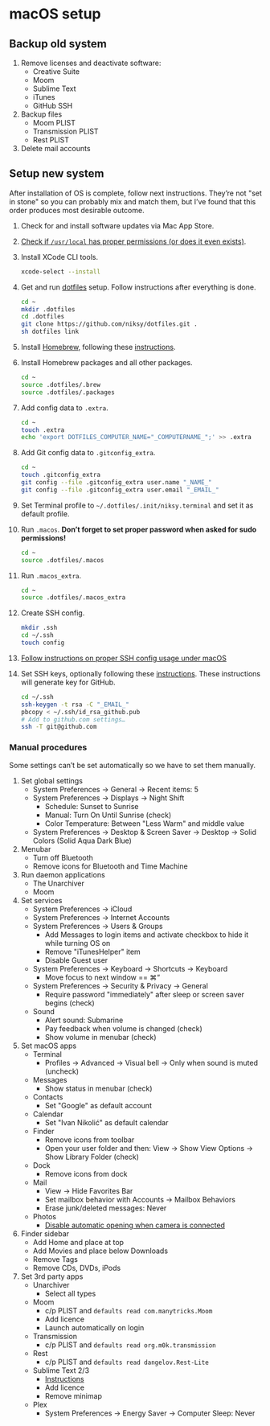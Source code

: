 # macOS setup

## Backup old system

1. Remove licenses and deactivate software:
	* Creative Suite
	* Moom
	* Sublime Text
	* iTunes
	* GitHub SSH
1. Backup files
	* Moom PLIST
	* Transmission PLIST
	* Rest PLIST
1. Delete mail accounts

## Setup new system

After installation of OS is complete, follow next instructions. They’re not "set in stone" so you can probably mix and match them, but I’ve found that this order produces most desirable outcome.

1. Check for and install software updates via Mac App Store.

1. [Check if `/usr/local` has proper permissions (or does it even exists)](https://github.com/inglesp/homebrew/blob/master/share/doc/homebrew/El_Capitan_and_Homebrew.md).

1. Install XCode CLI tools.

	```sh
	xcode-select --install
	```

1. Get and run [dotfiles](https://github.com/niksy/dotfiles) setup. Follow instructions after everything is done.

	```sh
	cd ~
	mkdir .dotfiles
	cd .dotfiles
	git clone https://github.com/niksy/dotfiles.git .
	sh dotfiles link
	```

1. Install [Homebrew](http://brew.sh), following these [instructions](http://brew.sh/#install).

1. Install Homebrew packages and all other packages.

	```sh
	cd ~
	source .dotfiles/.brew
	source .dotfiles/.packages
	```

1. Add config data to `.extra`.

	```sh
	cd ~
	touch .extra
	echo 'export DOTFILES_COMPUTER_NAME="_COMPUTERNAME_";' >> .extra
	```

1. Add Git config data to `.gitconfig_extra`.

	```sh
	cd ~
	touch .gitconfig_extra
	git config --file .gitconfig_extra user.name "_NAME_"
	git config --file .gitconfig_extra user.email "_EMAIL_"
	```

1. Set Terminal profile to `~/.dotfiles/.init/niksy.terminal` and set it as default profile.

1. Run `.macos`. **Don’t forget to set proper password when asked for sudo permissions!**

	```sh
	cd ~
	source .dotfiles/.macos
	```

1. Run `.macos_extra`.

	```sh
	cd ~
	source .dotfiles/.macos_extra
	```

1. Create SSH config.

	```sh
	mkdir .ssh
	cd ~/.ssh
	touch config
	```

1. [Follow instructions on proper SSH config usage under macOS](https://github.com/niksy/knowledge/blob/master/development/ssh-keys.md#use-keychain-on-macos-1012)

1. Set SSH keys, optionally following these [instructions](https://help.github.com/articles/generating-ssh-keys#platform-mac). These instructions will generate key for GitHub.

	```sh
	cd ~/.ssh
	ssh-keygen -t rsa -C "_EMAIL_"
	pbcopy < ~/.ssh/id_rsa_github.pub
	# Add to github.com settings…
	ssh -T git@github.com
	```

### Manual procedures

Some settings can’t be set automatically so we have to set them manually.

1. Set global settings
	* System Preferences → General → Recent items: 5
	* System Preferences → Displays → Night Shift
	    * Schedule: Sunset to Sunrise
	    * Manual: Turn On Until Sunrise (check)
	    * Color Temperature: Between "Less Warm" and middle value
	* System Preferences → Desktop & Screen Saver → Desktop → Solid Colors (Solid Aqua Dark Blue)
1. Menubar
	* Turn off Bluetooth
	* Remove icons for Bluetooth and Time Machine
1. Run daemon applications
	* The Unarchiver
	* Moom
1. Set services
	* System Preferences → iCloud
	* System Preferences → Internet Accounts
	* System Preferences → Users & Groups
		* Add Messages to login items and activate checkbox to hide it while turning OS on
		* Remove "iTunesHelper" item
		* Disable Guest user
	* System Preferences → Keyboard → Shortcuts → Keyboard
		* Move focus to next window == ⌘“
	* System Preferences → Security & Privacy → General
		* Require password "immediately" after sleep or screen saver begins (check)
	* Sound
		* Alert sound: Submarine
		* Pay feedback when volume is changed (check)
		* Show volume in menubar (check)
1. Set macOS apps
	* Terminal
		* Profiles → Advanced → Visual bell → Only when sound is muted (uncheck)
	* Messages
		* Show status in menubar (check)
	* Contacts  
		* Set "Google" as default account
	* Calendar  
		* Set "Ivan Nikolić" as default calendar
	* Finder
		* Remove icons from toolbar
		* Open your user folder and then: View → Show View Options → Show Library Folder (check)
	* Dock
		* Remove icons from dock
	* Mail
		* View → Hide Favorites Bar
		* Set mailbox behavior with Accounts → Mailbox Behaviors
		* Erase junk/deleted messages: Never
	 * Photos
	 	* [Disable automatic opening when camera is connected](http://lifehacker.com/uncheck-this-box-to-stop-photos-from-opening-when-you-c-1709336195)
1. Finder sidebar
	* Add Home and place at top
	* Add Movies and place below Downloads
	* Remove Tags
	* Remove CDs, DVDs, iPods
1. Set 3rd party apps
	* Unarchiver
		* Select all types
	* Moom
		* c/p PLIST and `defaults read com.manytricks.Moom`
		* Add licence
		* Launch automatically on login
	* Transmission
		* c/p PLIST and `defaults read org.m0k.transmission`
	* Rest
		* c/p PLIST and `defaults read dangelov.Rest-Lite`
	* Sublime Text 2/3
		* [Instructions](https://github.com/niksy/st-settings)
		* Add licence
		* Remove minimap
	* Plex
		* System Preferences → Energy Saver → Computer Sleep: Never
